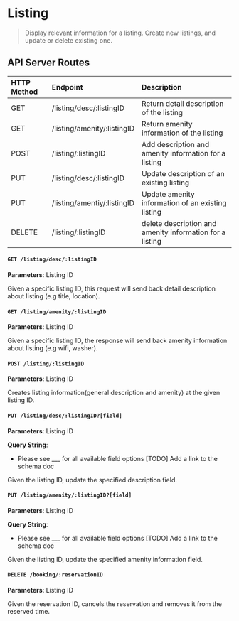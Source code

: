 # Listing
> Display relevant information for a listing. Create new listings, and update or delete existing one.

## API Server Routes

| HTTP Method   | Endpoint                           | Description                                              |
|:--------------|:-----------------------------------|:---------------------------------------------------------|
| GET           | /listing/desc/:listingID           | Return detail description of the listing                 |
| GET           | /listing/amenity/:listingID        | Return amenity information of the listing                |
| POST          | /listing/:listingID                | Add description and amenity information for a listing    |
| PUT           | /listing/desc/:listingID           | Update description of an existing listing                |
| PUT           | /listing/amentiy/:listingID        | Update amenity information of an existing listing        |
| DELETE        | /listing/:listingID                | delete description and amenity information for a listing |

#### `GET /listing/desc/:listingID`
**Parameters**: Listing ID

Given a specific listing ID, this request will send back detail description about listing (e.g title, location).

#### `GET /listing/amenity/:listingID`
**Parameters**: Listing ID

Given a specific listing ID, the response will send back amenity information about listing (e.g wifi, washer).

#### `POST /listing/:listingID`
**Parameters**: Listing ID

Creates listing information(general description and amenity) at the given listing ID.

#### `PUT /listing/desc/:listingID?[field]`
**Parameters**: Listing ID

**Query String**:
- Please see ___ for all available field options [TODO] Add a link to the schema doc

Given the listing ID, update the specified description field.

#### `PUT /listing/amenity/:listingID?[field]`
**Parameters**: Listing ID

**Query String**:
- Please see ___ for all available field options [TODO] Add a link to the schema doc

Given the listing ID, update the specified amenity information field.

#### `DELETE /booking/:reservationID`
**Parameters**: Listing ID

Given the reservation ID, cancels the reservation and removes it from the reserved time.

